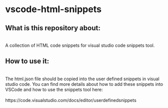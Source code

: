 # vscode-html-snippets


<h2>What is this repository about:</h2><br>
A collection of HTML code snippets for visual studio code snippets tool.

<h2>How to use it:</h2><br>
The html.json file should be copied into the user defined snippets in visual studio code. 
You can find more details about how to add these snippets into VSCode and how to use the snippets tool here:<br>
<br>
https://code.visualstudio.com/docs/editor/userdefinedsnippets

